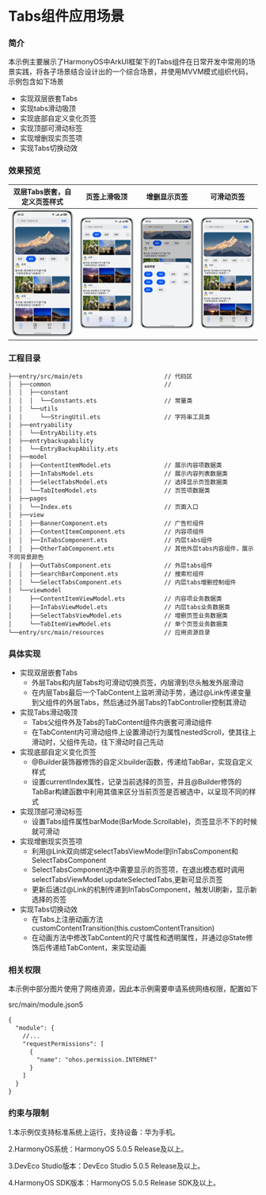 # Tabs组件应用场景
### 简介    
 本示例主要展示了HarmonyOS中ArkUI框架下的Tabs组件在日常开发中常用的场景实践，将各子场景结合设计出的一个综合场景，并使用MVVM模式组织代码，示例包含如下场景
- 实现双层嵌套Tabs
- 实现tabs滑动吸顶
- 实现底部自定义变化页签
- 实现顶部可滑动标签
- 实现增删现实页签项
- 实现Tabs切换动效
### 效果预览
| 双层Tabs嵌套，自定义页签样式                      | 页签上滑吸顶                                | 增删显示页签                          | 可滑动页签                             |                         
|---------------------------------------|---------------------------------------|--------------------------------------|---------------------------------------|
| ![image](screenshots/device/tab1.png) | ![image](screenshots/device/tab2.png) | ![image](screenshots/device/tab3.png) | ![image](screenshots/device/tab4.png) |
### 工程目录
```
├──entry/src/main/ets                       // 代码区
│  ├──common                                // 
│  │  ├──constant
│  │  │  └──Constants.ets                   // 常量类
│  │  └──utils
│  │     └──StringUtil.ets                  // 字符串工具类
│  ├──entryability
│  │  └──EntryAbility.ets
│  ├──entrybackupability
│  │  └──EntryBackupAbility.ets
│  ├──model
│  │  ├──ContentItemModel.ets               // 展示内容项数据类
│  │  ├──InTabsModel.ets                    // 展示内容列表数据类
│  │  ├──SelectTabsModel.ets                // 选择显示页签数据类
│  │  └──TabItemModel.ets                   // 页签项数据类
│  ├──pages
│  │  └──Index.ets                          // 页面入口
│  ├──view
│  │  ├──BannerComponent.ets                // 广告栏组件
│  │  ├──ContentItemComponent.ets           // 内容项组件
│  │  ├──InTabsComponent.ets                // 内层tabs组件
│  │  ├──OtherTabComponent.ets              // 其他外层tabs内容组件，展示不同背景颜色
│  │  ├──OutTabsComponent.ets               // 外层tabs组件
│  │  ├──SearchBarComponent.ets             // 搜索栏组件
│  │  └──SelectTabsComponent.ets            // 内层tabs增删控制组件
│  └──viewmodel
│     ├──ContentItemViewModel.ets           // 内容项业务数据类
│     ├──InTabsViewModel.ets                // 内层tabs业务数据类
│     ├──SelectTabsViewModel.ets            // 增删页签业务数据类
│     └──TabItemViewModel.ets               // 单个页签业务数据类
└──entry/src/main/resources                 // 应用资源目录
```
### 具体实现
- 实现双层嵌套Tabs
  - 外层Tabs和内层Tabs均可滑动切换页签，内层滑到尽头触发外层滑动
  - 在内层Tabs最后一个TabContent上监听滑动手势，通过@Link传递变量到父组件的外层Tabs，然后通过外层Tabs的TabController控制其滑动
- 实现Tabs滑动吸顶
  - Tabs父组件外及Tabs的TabContent组件内嵌套可滑动组件
  - 在TabContent内可滑动组件上设置滑动行为属性nestedScroll，使其往上滑动时，父组件先动，往下滑动时自己先动
- 实现底部自定义变化页签
  - @Builder装饰器修饰的自定义builder函数，传递给TabBar，实现自定义样式
  - 设置currentIndex属性，记录当前选择的页签，并且@Builder修饰的TabBar构建函数中利用其值来区分当前页签是否被选中，以呈现不同的样式
- 实现顶部可滑动标签
  - 设置Tabs组件属性barMode(BarMode.Scrollable)，页签显示不下的时候就可滑动
- 实现增删现实页签项
  - 利用@Link双向绑定selectTabsViewModel到InTabsComponent和SelectTabsComponent
  - SelectTabsComponent选中需要显示的页签项，在退出模态框时调用selectTabsViewModel.updateSelectedTabs,更新可显示页签
  - 更新后通过@Link的机制传递到InTabsComponent，触发UI刷新，显示新选择的页签
- 实现Tabs切换动效
  - 在Tabs上注册动画方法customContentTransition(this.customContentTransition)
  - 在动画方法中修改TabContent的尺寸属性和透明属性，并通过@State修饰后传递给TabContent，来实现动画
### 相关权限
本示例中部分图片使用了网络资源，因此本示例需要申请系统网络权限，配置如下

src/main/module.json5
```
{
  "module": {
    //...
    "requestPermissions": [
      {
        "name": "ohos.permission.INTERNET"
      }
    ]
  }
}
```
### 约束与限制

1.本示例仅支持标准系统上运行，支持设备：华为手机。

2.HarmonyOS系统：HarmonyOS 5.0.5 Release及以上。

3.DevEco Studio版本：DevEco Studio 5.0.5 Release及以上。

4.HarmonyOS SDK版本：HarmonyOS 5.0.5 Release SDK及以上。
